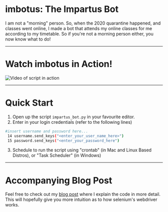 # imbotus: The Impartus Bot
I am not a "morning" person. So, when the 2020 quarantine happened, and classes went online, I made a bot that attends my online classes for me according to my timetable. So if you're not a morning person either, you now know what to do!  
  
---

# Watch imbotus in Action!
![Video of script in action](assets/imbotus.gif)

---

# Quick Start
1. Open up the script `impartus_bot.py` in your favourite editor.
2. Enter in your login credentials (refer to the following lines)
```bash
#insert username and password here...
 14 username.send_keys("<enter_your_user_name_here>")
 15 password.send_keys("<enter_your_password_here")
```
3. Schedule to run the script using "crontab" (in Mac and Linux Based Distros), or "Task Scheduler" (in Windows)

---

# Accompanying Blog Post

Feel free to check out my [blog post](https://www.narcodes.org/impartus_bot/) where I explain the code in more detail. This will hopefully give you more intuition as to how selenium's webdriver works.

